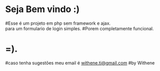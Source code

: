 # Seja Bem vindo :)
 #Esse é um projeto em php sem framework e ajax. 
 </br>para um formulario de login simples.
 #Porem completamente funcional.
 # =).
 #caso tenha sugestões meu email é withene.ti@gmail.com
#by Withene
